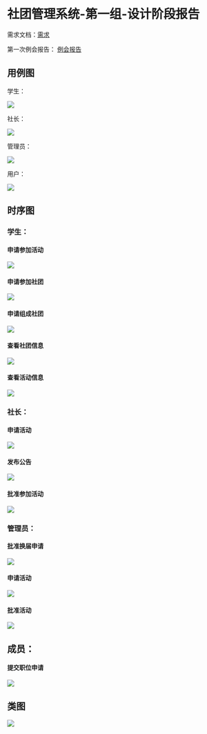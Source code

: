 # 社团管理系统-第一组-设计阶段报告

需求文档：[需求](https://www.cnblogs.com/klchen/p/11789040.html)

第一次例会报告： [例会报告](https://github.com/schedule-front/EveryWeekRePort/blob/master/%E4%BE%8B%E4%BC%9A/%E7%AC%AC%E4%B8%80%E6%AC%A1%E4%BE%8B%E4%BC%9A.md)


## 用例图

学生：

![](https://github.com/schedule-front/EveryWeekRePort/raw/master/week2/pic/C_Stu.png)

社长：

![](https://github.com/schedule-front/EveryWeekRePort/raw/master/week2/pic/C-pre.png)

管理员：

![](https://github.com/schedule-front/EveryWeekRePort/raw/master/week2/pic/C_ad.png)

用户：

![](https://github.com/schedule-front/EveryWeekRePort/raw/master/week2/pic/C_User.png)

## 时序图

### 学生：

#### 申请参加活动

![](https://github.com/schedule-front/EveryWeekRePort/raw/master/week2/pic/ApplyForActivities.png)

#### 申请参加社团

![](https://github.com/schedule-front/EveryWeekRePort/raw/master/week2/pic/Stu_ApplyAssociation.png)


#### 申请组成社团

![](https://github.com/schedule-front/EveryWeekRePort/raw/master/week2/pic/Stu_ApplyForFormAssociation.png)

#### 查看社团信息

![](https://github.com/schedule-front/EveryWeekRePort/raw/master/week2/pic/Stu_AssociationInfo.png)

#### 查看活动信息

![](https://github.com/schedule-front/EveryWeekRePort/raw/master/week2/pic/stu_ActivityInfo.png)

### 社长：

#### 申请活动

![](https://github.com/schedule-front/EveryWeekRePort/raw/master/week2/pic/pre_ApplyActivity.png)

#### 发布公告

![](https://github.com/schedule-front/EveryWeekRePort/raw/master/week2/pic/pre_Notice.png)

#### 批准参加活动

![](https://github.com/schedule-front/EveryWeekRePort/raw/master/week2/pic/pre_ApproveApplyActivity.png)

### 管理员：

#### 批准换届申请

![](https://github.com/schedule-front/EveryWeekRePort/raw/master/week2/pic/AffirmJobApplication.png)

#### 申请活动

![](https://github.com/schedule-front/EveryWeekRePort/raw/master/week2/pic/Admin_ApproveApplicationForAssociation.png)


#### 批准活动

![](https://github.com/schedule-front/EveryWeekRePort/raw/master/week2/pic/admin_approveActivity.png)


## 成员：

#### 提交职位申请

![](https://github.com/schedule-front/EveryWeekRePort/raw/master/week2/pic/Member_JobApplication.png)


## 类图

![](https://github.com/schedule-front/EveryWeekRePort/raw/master/week2/pic/ClassPic.png)